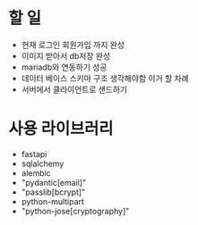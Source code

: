 # 할 일
 - 현재 로그인 회원가입 까지 완성
 - 이미지 받아서 db저장 완성
 - mariadb와 연동하기 성공
 - 데이터 베이스 스키마 구조 생각해야함 이거 할 차례
 - 서버에서 클라이언트로 샌드하기

# 사용 라이브러리
 - fastapi
 - sqlalchemy
 - alembic
 - "pydantic[email]"
 - "passlib[bcrypt]"
 - python-multipart
 - "python-jose[cryptography]"